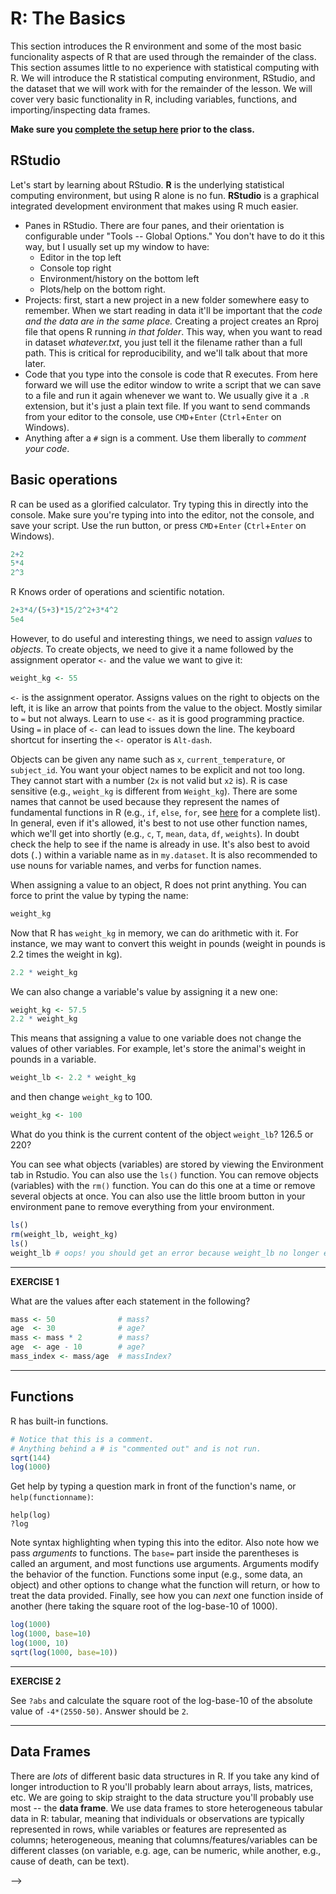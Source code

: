 # R: The Basics



This section introduces the R environment and some of the most basic funcionality aspects of R that are used through the remainder of the class. This section assumes little to no experience with statistical computing with R. We will introduce the R statistical computing environment, RStudio, and the dataset that we will work with for the remainder of the lesson. We will cover very basic functionality in R, including variables, functions, and importing/inspecting data frames.

**Make sure you [complete the setup here](setup-r.html) prior to the class.**

## RStudio

Let's start by learning about RStudio. **R** is the underlying statistical computing environment, but using R alone is no fun. **RStudio** is a graphical integrated development environment that makes using R much easier.

- Panes in RStudio. There are four panes, and their orientation is configurable under "Tools -- Global Options." You don't have to do it this way, but I usually set up my window to have:
    - Editor in the top left
    - Console top right
    - Environment/history on the bottom left
    - Plots/help on the bottom right.  
- Projects: first, start a new project in a new folder somewhere easy to remember. When we start reading in data it'll be important that the _code and the data are in the same place._ Creating a project creates an Rproj file that opens R running _in that folder_. This way, when you want to read in dataset _whatever.txt_, you just tell it the filename rather than a full path. This is critical for reproducibility, and we'll talk about that more later.
- Code that you type into the console is code that R executes. From here forward we will use the editor window to write a script that we can save to a file and run it again whenever we want to. We usually give it a `.R` extension, but it's just a plain text file. If you want to send commands from your editor to the console, use `CMD`+`Enter` (`Ctrl`+`Enter` on Windows).
- Anything after a `#` sign is a comment. Use them liberally to *comment your code*.

## Basic operations

R can be used as a glorified calculator. Try typing this in directly into the console. Make sure you're typing into into the editor, not the console, and save your script. Use the run button, or press `CMD`+`Enter` (`Ctrl`+`Enter` on Windows).


```r
2+2
5*4
2^3
```

R Knows order of operations and scientific notation.


```r
2+3*4/(5+3)*15/2^2+3*4^2
5e4
```

However, to do useful and interesting things, we need to assign _values_ to _objects_. To create objects, we need to give it a name followed by the assignment operator `<-` and the value we want to give it:


```r
weight_kg <- 55
```

`<-` is the assignment operator. Assigns values on the right to objects on the left, it is like an arrow that points from the value to the object. Mostly similar to `=` but not always. Learn to use `<-` as it is good programming practice. Using `=` in place of `<-` can lead to issues down the line. The keyboard shortcut for inserting the `<-` operator is `Alt-dash`.

Objects can be given any name such as `x`, `current_temperature`, or `subject_id`. You want your object names to be explicit and not too long. They cannot start with a number (`2x` is not valid but `x2` is). R is case sensitive (e.g., `weight_kg` is different from `Weight_kg`). There are some names that cannot be used because they represent the names of fundamental functions in R (e.g., `if`, `else`, `for`, see [here](https://stat.ethz.ch/R-manual/R-devel/library/base/html/Reserved.html) for a complete list). In general, even if it's allowed, it's best to not use other function names, which we'll get into shortly (e.g., `c`, `T`, `mean`, `data`, `df`, `weights`). In doubt check the help to see if the name is already in use. It's also best to avoid dots (`.`) within a variable name as in `my.dataset`. It is also recommended to use nouns for variable names, and verbs for function names.

When assigning a value to an object, R does not print anything. You can force to print the value by typing the name:


```r
weight_kg
```

Now that R has `weight_kg` in memory, we can do arithmetic with it. For instance, we may want to convert this weight in pounds (weight in pounds is 2.2 times the weight in kg).


```r
2.2 * weight_kg
```

We can also change a variable's value by assigning it a new one:


```r
weight_kg <- 57.5
2.2 * weight_kg
```

This means that assigning a value to one variable does not change the values of other variables. For example, let's store the animal's weight in pounds in a variable.


```r
weight_lb <- 2.2 * weight_kg
```

and then change `weight_kg` to 100.


```r
weight_kg <- 100
```

What do you think is the current content of the object `weight_lb`? 126.5 or 220?

You can see what objects (variables) are stored by viewing the Environment tab in Rstudio. You can also use the `ls()` function. You can remove objects (variables) with the `rm()` function. You can do this one at a time or remove several objects at once. You can also use the little broom button in your environment pane to remove everything from your environment.


```r
ls()
rm(weight_lb, weight_kg)
ls()
weight_lb # oops! you should get an error because weight_lb no longer exists!
```

----

**EXERCISE 1**

What are the values after each statement in the following?


```r
mass <- 50              # mass?
age  <- 30              # age?
mass <- mass * 2        # mass?
age  <- age - 10        # age?
mass_index <- mass/age  # massIndex?
```

----

## Functions

R has built-in functions.


```r
# Notice that this is a comment.
# Anything behind a # is "commented out" and is not run.
sqrt(144)
log(1000)
```

Get help by typing a question mark in front of the function's name, or `help(functionname)`:

```
help(log)
?log
```

Note syntax highlighting when typing this into the editor. Also note how we pass *arguments* to functions. The `base=` part inside the parentheses is called an argument, and most functions use arguments. Arguments modify the behavior of the function. Functions some input (e.g., some data, an object) and other options to change what the function will return, or how to treat the data provided. Finally, see how you can *next* one function inside of another (here taking the square root of the log-base-10 of 1000).


```r
log(1000)
log(1000, base=10)
log(1000, 10)
sqrt(log(1000, base=10))
```

----

**EXERCISE 2**

See `?abs` and calculate the square root of the log-base-10 of the absolute value of `-4*(2550-50)`. Answer should be `2`.

----

## Data Frames

There are _lots_ of different basic data structures in R. If you take any kind of longer introduction to R you'll probably learn about arrays, lists, matrices, etc. We are going to skip straight to the data structure you'll probably use most -- the **data frame**. We use data frames to store heterogeneous tabular data in R: tabular, meaning that individuals or observations are typically represented in rows, while variables or features are represented as columns; heterogeneous, meaning that columns/features/variables can be different classes (on variable, e.g. age, can be numeric, while another, e.g., cause of death, can be text).

<!-- Before coming, you should have downloaded the gapminder data. If you [downloaded this entire lesson repository](https://github.com/bioconnector/workshops/archive/master.zip), once you extract it you'll find it in `workshops/lessons/r/data/gapminder.csv`. Alternatively you can download it directly from <http://bioconnector.org/data/>. This dataset is an excerpt from the [Gapminder](http://www.gapminder.org/) data, that's [already been cleaned up to a degree](https://github.com/jennybc/gapminder). -->

<!-- Open up the data in Excel if you have it installed, and take a look. This particular dataset has 1704 observations on six variables: -->

<!-- * `country` a categorical variable (aka "factor") 142 levels -->
<!-- * `continent`, a categorical variable with 5 levels -->
<!-- * `year`: going from 1952 to 2007 in increments of 5 years -->
<!-- * `pop`: population -->
<!-- * `gdpPercap`: GDP per capita -->
<!-- * `lifeExp`: life expectancy -->

<!-- Let's load the data first. There are two ways to do this. You can use RStudio's menus to select a file from your computer (tools, import dataset, from text file). But that's not reproducible. The best way to do this is to save the data and the script you're using to the same place, and read in the data in using `read.csv`. It's important to tell R that the file has a header, which tells R the names of the columns. We tell this to R with the `header=TRUE` argument. -->

<!-- Once we've loaded it we can type the name of the object itself (`gm`) to view the entire data frame. *Note: doing this with large data frames can cause you trouble, but I'll show you soon how to get around that.* -->

<!-- ```{r readGapminder} -->
<!-- # Read in the data from a file -->
<!-- gm <- read.csv("data/gapminder.csv", header=TRUE) -->

<!-- # Alternatively, read directly from the web: -->
<!-- # gm <- read.csv(url("http://bioconnector.org/data/gapminder.csv"), header=TRUE) -->

<!-- # See what kind of data it is, and print the object to the screen -->
<!-- class(gm) -->
<!-- gm -->
<!-- ``` -->

<!-- ### The dplyr tbl_df -->

<!-- You probably saw that printing the entire dataset wasn't very useful. With very large datasets this could potentially slow down your computer if it tries to display too much. We're going to use a function from the **dplyr** package that we'll cover in more detail later on that will convert the regular `data.frame` into special kind of data frame that also has some additional functionality that we'll see later. First, load the dplyr package, then use the `tbl_df()` function on the data frame, reassigning it back to the object itself. -->

<!-- ```{r convertToTbl} -->
<!-- library(dplyr) -->
<!-- gm <- tbl_df(gm) -->
<!-- gm -->
<!-- class(gm) # still a data.frame -->
<!-- ``` -->

<!-- This functionality comes out of the dplyr package. The first really nice thing about the dplyr package is the `tbl_df` class. A `tbl_df` is basically an improved version of the `data.frame` object. The main advantage to using a `tbl_df` over a regular data frame is the printing: `tbl` objects only print a few rows and all the columns that fit on one screen, describing the rest of it as text. We can turn our gm data frame into a `tbl_df` using the `tbl_df()` function. Let's do that, and reassign the result back to gm. Now, if we take a look at gm's class, we'll see that it's still a data frame, but it's also now a tbl_df. If we now type the name of the object, it will by default only print out a few lines. If this was a "wide" dataset with many columns, it would also not try to show us everything. -->

<!-- ### Inspecting data.frame objects -->

<!-- There are several built-in functions that are useful for working with data frames. -->

<!-- * Content: -->
<!--     * `head()`: shows the first 6 rows -->
<!--     * `tail()`: shows the last 6 rows -->
<!-- * Size: -->
<!--     * `dim()`: returns a 2-element vector with the number of rows in the first element, and the number of columns as the second element (the dimensions of the object) -->
<!--     * `nrow()`: returns the number of rows -->
<!--     * `ncol()`: returns the number of columns -->
<!-- * Summary: -->
<!--     * `colnames()` (or just `names()`): returns the column names -->
<!--     * `str()`: structure of the object and information about the class, length and content of each column -->
<!--     * `summary()`: works differently depending on what kind of object you pass to it. Passing a data frame to the `summary()` function prints out some summary statistics about each column (min, max, median, mean, etc.) -->

<!-- ```{r data_frame_functions} -->
<!-- head(gm) -->
<!-- tail(gm) -->
<!-- dim(gm) -->
<!-- names(gm) -->
<!-- str(gm) -->
<!-- summary(gm) -->
<!-- ``` -->

<!-- Finally, we can click on the object in the Environment pane, or we can use the `View()` function to bring it up in a graphical table viewer. -->

<!-- ```{r View, eval=FALSE} -->
<!-- View(gm) -->
<!-- ``` -->

<!-- ### Accessing variables & subsetting data frames -->

<!-- We can access individual variables within a data frame using the `$` operator, e.g., `mydataframe$specificVariable`. Let's print out the population sizes for every country. Then let's calculate the average life expectancy for every country for every year (using the built-in `mean()` function). -->

<!-- ```{r} -->
<!-- # display all populations -->
<!-- gm$pop -->

<!-- #mean life expectancy (notice capital E) -->
<!-- mean(gm$lifeExp) -->
<!-- ``` -->

<!-- Now that's not too interesting. This is the average life expectancy across all countries across all years. We might be interested in something like the  life expectancy for a particular country, and how that changes over time. Or maybe the average life expectancy across all countries, separately for each year. Or maybe the average life expectancy for different continents, or both -- the life expectancy for each country for each year. This is the kind of thing we're going to do in the next section. -->

<!-- ---- -->

<!-- **EXERCISE 3** -->

<!-- 1. What's the standard deviation of the life expectancy (hint: get help on the `sd` function with `?sd`). -->
<!-- 1. What's the mean population size in millions? (hint: divide by 1000000, or alternatively, `1e6`). -->
<!-- 1. What's the range of years represented in the data? (hint: `range()`). -->
<!-- 1. What's the median per capita GDP? -->

<!-- ---- -->

<!-- ---- -->

<!-- **BONUS: Preview to advanced data manipulation section** -->

<!-- What if we wanted to compute the mean population size and median GDP for each country for each year? We have 12 different years, times 5 continents is 60, times 2 calculations (mean population size and median GDP), gives us 120 operations total. -->

<!-- ```{r advanced, echo=TRUE, eval=FALSE} -->
<!-- gm %>% -->
<!--   group_by(continent,year) %>% -->
<!--   summarize(mean(pop), median(gdpPercap)) %>% -->
<!--   View -->
<!-- ``` -->

<!-- ---- -->

<!-- [_(Jump back to top...)_](#top) -->








<!-- <a name="dplyr"></a> -->

<!-- # Data manipulation with **dplyr** -->

<!-- [_(Jump back to top...)_](#top) -->

<!-- Data analysis involves a large amount of [janitor work](http://www.nytimes.com/2014/08/18/technology/for-big-data-scientists-hurdle-to-insights-is-janitor-work.html) -- munging and cleaning data to facilitate downstream data analysis. This section assumes a basic familiarity with R and demonstrates techniques for advanced data manipulation and analysis with the split-apply-combine strategy. We will use the dplyr package in R to effectively manipulate and conditionally compute summary statistics over subsets of a "big" dataset containing many observations. -->

<!-- ## The dplyr package -->

<!-- The [dplyr package](https://github.com/hadley/dplyr) is a relatively new R package that makes data manipulation fast and easy. It imports functionality from another package called magrittr that allows you to chain commands together into a pipeline that will completely change the way you write R code such that you're writing code the way you're thinking about the problem. -->

<!-- You already saw one function, the `tbl_df()` function, that makes a data frame nicer to work with interactively. You don't have to turn all your data.frame objects into tbl_df objects, but it does make working with large datasets a bit easier. -->

<!-- ## dplyr verbs -->

<!-- The dplyr package gives you a handful of useful **verbs** for managing data. On their own they don't do anything that base R can't do. -->

<!-- 0. filter -->
<!-- 0. select -->
<!-- 0. mutate -->
<!-- 0. arrange -->
<!-- 0. summarize -->
<!-- 0. group_by -->

<!-- They all take a `data.frame` or `tbl_df` as their input for the first argument, and they all return a `data.frame` or `tbl_df`. -->

<!-- ### filter() -->

<!-- If you want to filter **rows** of the data where some condition is true, use the `filter()` function. -->

<!-- 1. The first argument is the data frame you want to filter, e.g. `filter(gm, ...`. -->
<!-- 2. The second argument is a condition you must satisfy, e.g. `filter(gm, year==1982)`. If you want to satisfy *all* of multiple conditions, you can use the "and" operator, `&`. The "or" operator `|` (the pipe character, usually shift-backslash) will return a subset that meet *any* of the conditions. -->

<!-- - `==`: Equal to -->
<!-- - `!=`: Not equal to -->
<!-- - `>`, `>=`: Greater than, greater than or equal to -->
<!-- - `<`, `<=`: Less than, less than or equal to -->

<!-- Let's try it out. For this to work you have to have already loaded the dplyr package. -->

<!-- ```{r} -->
<!-- # Load the dplyr package -->
<!-- library(dplyr) -->

<!-- # Show only stats for the year 1982 -->
<!-- filter(gm, year==1982) -->

<!-- # Show only stats for the US -->
<!-- filter(gm, country=="United States") -->

<!-- # Show only stats for American contries in 1997 -->
<!-- filter(gm, continent=="Americas" & year==1997) -->

<!-- # Show only stats for countries with per-capita GDP of less than 300 OR a life -->
<!-- # expectancy of less than 30. What happened those years? -->
<!-- filter(gm, gdpPercap<300 | lifeExp<30) -->
<!-- ``` -->

<!-- Finally, take a look at the class of what's returned by a `filter()` function. The `filter()` function takes a data.frame and returns a data.frame. You can operate on this new data.frame just as you would any other data.frame using the `$` operator. E.g., print out the GDP for the two oceanic countries in 2002, and take the mean of that. -->

<!-- ```{r} -->
<!-- filter(gm, continent=="Oceania" & year==2002) -->
<!-- filter(gm, continent=="Oceania" & year==2002)$gdpPercap -->
<!-- mean(filter(gm, continent=="Oceania" & year==2002)$gdpPercap) -->
<!-- ``` -->

<!-- ---- -->

<!-- **EXERCISE 4** -->

<!-- 1. What country and what years had a low GDP (<500) but high life expectancy (>50)? -->
<!-- 2. What's the average GDP for Asian countries in 2002? -->

<!-- ```{r, echo=FALSE} -->
<!-- filter(gm, gdpPercap<500 & lifeExp>50) -->
<!-- mean(filter(gm, year==2002 & continent=="Asia")$gdpPercap) -->
<!-- mean(filter(gm, year==2002 & continent=="Europe")$gdpPercap) -->
<!-- mean(filter(gm, year==2002 & continent=="Americas")$gdpPercap) -->
<!-- ``` -->

<!-- ---- -->

<!-- ### select() -->

<!-- The `filter()` function allows you to return only certain rows matching a condition. The `select()` function lets you subset the data and restrict to a number of columns. The first argument is the data, and subsequent arguments are the columns you want. Let's just get the year and the population variables. -->

<!-- ```{r select} -->
<!-- select(gm, year, pop) -->
<!-- ``` -->

<!-- ### mutate() -->

<!-- The `mutate()` function adds new columns to the data. Remember, the variable in our dataset is GDP per capita, which is the total GDP divided by the population size for that country, for that year. Let's mutate this dataset and add a column called gdp: -->

<!-- ```{r mutate} -->
<!-- mutate(gm, gdp=pop*gdpPercap) -->
<!-- ``` -->

<!-- Mutate has a nice little feature too in that it's "lazy." You can mutate and add one variable, then continue mutating to add more variables based on that variable. Let's make another column that's GDP in billions. -->

<!-- ```{r mutatelazy} -->
<!-- mutate(gm, gdp=pop*gdpPercap, gdpBil=gdp/1e9) -->
<!-- ``` -->

<!-- ### arrange() -->

<!-- The `arrange()` function does what it sounds like. It takes a data frame or tbl and arranges (or sorts) by column(s) of interest. The first argument is the data, and subsequent arguments are columns to sort on. Use the `desc()` function to arrange by descending. -->

<!-- ```{r arrange} -->
<!-- arrange(gm, lifeExp) -->
<!-- arrange(gm, year, desc(lifeExp)) -->
<!-- ``` -->


<!-- ### summarize() -->

<!-- The `summarize()` function summarizes multiple values to a single value. On its own the `summarize()` function doesn't seem to be all that useful. The dplyr package provides a few convenience functions called `n()` and `n_distinct()` that tell you the number of observations or the number of distinct values of a particular variable. -->

<!-- ```{r summarize} -->
<!-- summarize(gm, mean(pop)) -->
<!-- summarize(gm, meanpop=mean(pop)) -->
<!-- summarize(gm, n()) -->
<!-- summarize(gm, n_distinct(country)) -->
<!-- ``` -->

<!-- ### group_by() -->

<!-- We saw that `summarize()` isn't that useful on its own. Neither is `group_by()` All this does is takes an existing tbl and coverts it into a grouped tbl where operations are performed by group. -->

<!-- ```{r groupby} -->
<!-- gm -->
<!-- group_by(gm, continent) -->
<!-- ``` -->

<!-- The real power comes in where `group_by()` and `summarize()` are used together. Let's take the same grouped tbl from last time, and pass all that as an input to summarize, where we get the mean population size. We can also group by more than one variable. -->

<!-- ```{r gby_nopipe} -->
<!-- summarize(group_by(gm, continent), mean(pop)) -->

<!-- group_by(gm, continent, year) -->
<!-- summarize(group_by(gm, continent, year), mean(pop)) -->
<!-- ``` -->

<!-- ## The almighty pipe: **%>%** -->

<!-- This is where things get awesome. The dplyr package imports functionality from the [magrittr](https://github.com/smbache/magrittr) package that lets you _pipe_ the output of one function to the input of another, so you can avoid nesting functions. It looks like this: `%>%`. You don't have to load the magrittr package to use it since dplyr imports its functionality when you load the dplyr package. -->

<!-- Here's the simplest way to use it. Remember of the `tail()` function. It expects a data frame as input, and the next argument is the number of lines to print. These two commands are identical: -->

<!-- ```{r, results='markup'} -->
<!-- tail(gm, 5) -->
<!-- gm %>% tail(5) -->
<!-- ``` -->

<!-- So what? -->

<!-- Now, think about this for a minute. What if we wanted to get the life expectancy and GDP averaged across all Asian countries for each year? (See top of image). Mentally we would do something like this: -->

<!-- 0. Take the `gm` dataset -->
<!-- 0. `mutate()` it to add raw GDP -->
<!-- 0. `filter()` it to restrict to Asian countries only -->
<!-- 0. `group_by()` year -->
<!-- 0. and `summarize()` it to get the mean life expectancy and mean GDP. -->

<!-- But in code, it gets ugly. First, `mutate` the data to add GDP. -->

<!-- ```{r} -->
<!-- mutate(gm, gdp=gdpPercap*pop) -->
<!-- ``` -->

<!-- Wrap that whole command with `filter()`. -->

<!-- ```{r} -->
<!-- filter(mutate(gm, gdp=gdpPercap*pop), continent=="Asia") -->
<!-- ``` -->

<!-- Wrap that again with `group_by()`: -->

<!-- ```{r} -->
<!-- group_by(filter(mutate(gm, gdp=gdpPercap*pop), continent=="Asia"), year) -->
<!-- ``` -->

<!-- Finally, wrap everything with `summarize()`: -->

<!-- ```{r nopipemess} -->
<!-- summarize( -->
<!--   group_by( -->
<!--     filter( -->
<!--       mutate(gm, gdp=gdpPercap*pop), -->
<!--     continent=="Asia"), -->
<!--   year), -->
<!-- mean(lifeExp), mean(gdp)) -->
<!-- ``` -->

<!-- Now compare that with the mental process of what you're actually trying to accomplish. The way you would do this without pipes is completely inside-out and backwards from the way you express in words and in thought what you want to do. The pipe operator `%>%` allows you to pass data frame or tbl objects from one function to another, so long as those functions expect data frames or tables as input. -->

<!-- <img src="{{site.baseurl}}/assets/gmdplyr.png", width=750> -->

<!-- This is how we would do that in code. It's as simple as replacing the word "then" in words to the symbol `%>%` in code. -->

<!-- ```{r pipe} -->
<!-- gm %>% -->
<!--   mutate(gdp=gdpPercap*pop) %>% -->
<!--   filter(continent=="Asia") %>% -->
<!--   group_by(year) %>% -->
<!--   summarize(mean(lifeExp), mean(gdp)) -->
<!-- ``` -->

<!-- ---- -->

<!-- **EXERCISE 5** -->

<!-- Here's a warm-up round. Try the following. -->

<!-- What was the population of Peru in 1992? Show only the population variable. Answer should be 22430449. _Hint:_ 2 pipes; use `filter()` and `select()`. -->

<!-- ```{r, echo=FALSE, results='markup'} -->
<!-- gm %>% filter(country=="Peru" & year==1992) %>% select(pop) -->
<!-- ``` -->

<!-- Which countries and which years had the worst five GDP per capita measurements? _Hint:_ 2 pipes; use `arrange()` and `head()`. -->

<!-- ```{r, echo=FALSE, results='markup'} -->
<!-- gm %>% -->
<!--   arrange(gdpPercap) %>% -->
<!--   head(5) -->
<!-- ``` -->

<!-- What was the average life expectancy across all contries for each year in the dataset? _Hint:_ 2 pipes; `group_by()` and `summarize()`. -->

<!-- ```{r, echo=FALSE, results='markup'} -->
<!-- gm %>% -->
<!--   group_by(year) %>% -->
<!--   summarize(mean(lifeExp)) -->
<!-- ``` -->

<!-- ---- -->

<!-- ---- -->

<!-- **EXERCISE 6** -->

<!-- That was easy, right? How about some tougher ones. -->

<!-- Which five Asian countries had the highest life expectancy in 2007? _Hint:_ 3 pipes; `filter`, `arrange`, and `head`. -->

<!-- ```{r, echo=FALSE, results='markup'} -->
<!-- gm %>% -->
<!--   filter(continent=="Asia", year==2007) %>% -->
<!--   arrange(desc(lifeExp)) %>% -->
<!--   head(5) -->
<!-- ``` -->

<!-- How many countries are on each continent? _Hint:_ 2 pipes; `group_by`, `summarize(n_distinct(...))` -->

<!-- ```{r, echo=FALSE, results='markup'} -->
<!-- gm %>% -->
<!--   group_by(continent) %>% -->
<!--   summarize(n_distinct(country)) -->
<!-- ``` -->

<!-- Separately for each year, compute the correlation coefficients (e.g., `cor(x,y)`) for life expectancy (y) against both log<sub>10</sub> of the population size and log<sub>10</sub> of the per capita GDP. What do these trends mean? _Hint:_ 2 pipes; `group_by` and `summarize`. -->

<!-- ```{r, echo=FALSE, results='markup'} -->
<!-- gm %>% -->
<!--   group_by(year) %>% -->
<!--   summarize(cor(log10(pop), lifeExp), cor(log10(gdpPercap), lifeExp)) -->
<!-- ``` -->

<!-- _Really tough one_: Compute the average GDP (not per-capita) in billions averaged across all contries separately for each continent separately for each year. What continents/years had the top 5 overall GDP? _Hint: 6 pipes. If you want to arrange a dataset by a value computed on grouped data, you first have to pass that resulting dataset to a funcion called `ungroup()` before continuing to operate._ -->

<!-- ```{r, echo=FALSE, results='markup'} -->
<!-- gm %>% -->
<!--   mutate(gdp=pop*gdpPercap/1e9) %>% -->
<!--   group_by(continent, year) %>% -->
<!--   summarize(meangdp=mean(gdp)) %>% -->
<!--   ungroup() %>% -->
<!--   arrange(desc(meangdp)) %>% -->
<!--   head(5) -->
<!-- ``` -->

<!-- ---- -->

<!-- ## Writing out data -->

<!-- Remember, running functions on data frames doesn't actually change the data frame. We have to reassign it back to an object first. First, lets create a small dataset that only has the data for 1997 in it. -->

<!-- ```{r} -->
<!-- filter(gm, year==1997) -->
<!-- gm -->
<!-- gm97 <- filter(gm, year==1997) -->
<!-- ``` -->

<!-- Next, check what your working directory is with `getwd()` with no arguments, and look up some help for `write.table()` and `write.csv()`. -->

<!-- ```{r, eval=FALSE} -->
<!-- getwd() -->
<!-- help(write.table) -->
<!-- help(write.csv) -->
<!-- ``` -->

<!-- Now you can save the new reduced data frame to a comma-separated file called `gm97.csv` using the `write.csv()` function. -->

<!-- ```{r, eval=FALSE} -->
<!-- write.csv(gm97, file="gm97.csv") -->
<!-- ``` -->

<!-- Later on you can load this particular dataset again either using the menus (Tools -- Import Dataset) or using `read.csv()`. -->

<!-- [_(Jump back to top...)_](#top) -->










<!-- ```{r, echo=FALSE} -->
<!-- # Set to FALSE to no longer run the code chunks below. -->
<!-- # This helps when building ggplot2 lesson, but turn off for final to make sure everything works as written and to increment exercise counter. -->
<!-- opts_chunk$set(eval=TRUE) -->
<!-- ``` -->

<!-- <a name="ggplot2"></a> -->

<!-- # Data visualization with **ggplot2** -->

<!-- [_(Jump back to top...)_](#top) -->

<!-- This section will cover fundamental concepts for creating effective data visualization and will introduce tools and techniques for visualizing large, high-dimensional data using R and the ggplot2 package. We will cover the grammar of graphics (geoms, aesthetics, stats, and faceting), and using ggplot2 to create plots layer-by-layer. -->

<!-- ## About ggplot2 -->

<!-- **ggplot2** is a widely used R package that extends R's visualization capabilities. It takes the hassle out of things like creating legends, mapping other variables to scales like color, or faceting plots into small multiples. We'll learn about what all these things mean shortly. -->

<!-- _Where does the "gg" in ggplot2 come from?_ The **ggplot2** package provides an R implementation of Leland Wilkinson's *Grammar of Graphics* (1999). The *Grammar of Graphics* allows you to think beyond the garden variety plot types (e.g. scatterplot, barplot) and the consider the components that make up a plot or graphic, such as how data are represented on the plot (as lines, points, etc.), how variables are mapped to coordinates or plotting shape or color, what transformation or statistical summary is required, and so on. -->

<!-- Specifically, **ggplot2** allows you to build a plot layer-by-layer by specifying: -->

<!-- - a **geom**, which specifies how the data are represented on the plot (points, lines, bars, etc.), -->
<!-- - **aesthetics** that map variables in the data to axes on the plot or to plotting size, shape, color, etc., -->
<!-- - a **stat**, a statistical transformation or summary of the data applied prior to plotting, -->
<!-- - **facets**, which we've already seen above, that allow the data to be divided into chunks on the basis of other categorical or continuous variables and the same plot drawn for each chunk. -->

<!-- _First, a note about `qplot()`._ The `qplot()` function is a quick and dirty way of making ggplot2 plots. You might see it if you look for help with ggplot2, and it's even covered extensively in the ggplot2 book. And if you're used to making plots with built-in base graphics, the `qplot()` function will probably feel more familiar. But the sooner you abandon the `qplot()` syntax the sooner you'll start to really understand ggplot2's approach to building up plots layer by layer. So we're not going to use it at all in this class. -->

<!-- ## Plotting bivariate data: continuous Y by continuous X -->

<!-- The `ggplot` function has two required arguments: the *data* used for creating the plot, and an *aesthetic* mapping to describe how variables in said data are mapped to things we can see on the plot. -->

<!-- First let's load the package: -->

<!-- ```{r loadggplot2, eval=TRUE} -->
<!-- library(ggplot2) -->
<!-- ``` -->

<!-- Now, let's lay out the plot. If we want to plot a continuous Y variable by a continuous X variable we're probably most interested in a scatter plot. Here, we're telling ggplot that we want to use the `gm` dataset, and the aesthetic mapping will map `gdpPercap` onto the x-axis and `lifeExp` onto the y-axis. -->

<!-- ```{r noLayers, eval=FALSE} -->
<!-- ggplot(gm, aes(x = gdpPercap, y = lifeExp)) -->
<!-- ``` -->

<!-- Look at that, we get an error, and it's pretty clear from the message what the problem is. We've laid out a two-dimensional plot specifying what goes on the x and y axes, but we haven't told it what kind of geometric object to plot. The obvious choice here is a point. Check out [docs.ggplot2.org](http://docs.ggplot2.org/) to see what kind of geoms are available. -->

<!-- ```{r} -->
<!-- ggplot(gm, aes(x = gdpPercap, y = lifeExp)) + geom_point() -->
<!-- ``` -->

<!-- Here, we've built our plot in layers. First, we create a canvas for plotting layers to come using the `ggplot` function, specifying which **data** to use (here, the **gm** data frame), and an **aesthetic mapping** of `gdpPercap` to the x-axis and `lifeExp` to the y-axis. We next add a layer to the plot, specifying a **geom**, or a way of visually representing the aesthetic mapping. -->

<!-- Now, the typical workflow for building up a ggplot2 plot is to first construct the figure and save that to a variable (for example, `p`), and as you're experimenting, you can continue to re-define the `p` object as you develop "keeper commands". -->

<!-- First, let's construct the graphic. Notice that we don't have to specify `x=` and `y=` if we specify the arguments in the correct order (x is first, y is second). -->

<!-- ```{r, eval=TRUE} -->
<!-- p <- ggplot(gm, aes(gdpPercap, lifeExp)) -->
<!-- ``` -->

<!-- Now, if we tried to display p here alone we'd get another error because we don't have any layers in the plot. Let's experiment with adding points and a different scale to the x-axis. -->

<!-- ```{r} -->
<!-- # Experiment with adding poings -->
<!-- p + geom_point() -->

<!-- # Experiment with a different scale -->
<!-- p + geom_point() + scale_x_log10() -->
<!-- ``` -->

<!-- I like the look of using a log scale for the x-axis. Let's make that stick. -->

<!-- ```{r, eval=TRUE} -->
<!-- p <- p + scale_x_log10() -->
<!-- ``` -->

<!-- Then re-plot again with a layer of points: -->

<!-- ```{r} -->
<!-- p + geom_point() -->
<!-- ``` -->

<!-- Now notice what I've saved to `p` at this point: only the basic plot layout and the log10 mapping on the x-axis. I didn't save any layers yet because I want to fiddle around with the points for a bit first. -->

<!-- Above we implied the aesthetic mappings for the x- and y- axis should be `gdpPercap` and `lifeExp`, but we can also add aesthetic mappings to the geoms themselves. For instance, what if we wanted to color the points by the value of another variable in the dataset, say, continent? -->

<!-- ```{r} -->
<!-- p + geom_point(aes(color=continent)) -->
<!-- ``` -->

<!-- Notice the difference here. If I wanted the colors to be some static value, I wouldn't wrap that in a call to `aes()`. I would just specify it outright. Same thing with other features of the points. For example, lets make all the points huge (`size=8`) blue (`color="blue"`) semitransparent (`alpha=(1/4)`) triangles (`pch=17`): -->

<!-- ```{r} -->
<!-- p + geom_point(color="blue", pch=17, size=8, alpha=1/4) -->
<!-- ``` -->

<!-- Now, this time, let's map the aesthetics of the point character to certain features of the data. For instance, let's give the points different colors and character shapes according to the continent, and map the size of the point onto the life Expectancy: -->

<!-- ```{r} -->
<!-- p + geom_point(aes(col=continent, pch=continent, size=lifeExp)) -->
<!-- ``` -->

<!-- Now, this isn't a great plot because there are several aesthetic mappings that are redundant. Life expectancy is mapped to both the y-axis and the size of the points -- the size mapping is superfluous. Similarly, continent is mapped to both the color and the point character (the point character is superfluous). Let's get rid of that, but let's make the points a little bigger outsize of an aesthetic mapping. -->

<!-- ```{r} -->
<!-- p + geom_point(aes(col=continent), size=4) -->
<!-- ``` -->

<!-- ---- -->

<!-- **EXERCISE 7** -->

<!-- Re-create this same plot from scratch without saving anything to a variable. That is, start from the `ggplot` call. -->

<!-- * Start with the `ggplot()` function. -->
<!-- * Use the gm data. -->
<!-- * Map `gdpPercap` to the x-axis and `lifeExp` to the y-axis. -->
<!-- * Add points to the plot -->
<!--   * Make the points size 4 -->
<!--   * Map continent onto the aesthetics of the point -->
<!-- * Use a log<sub>10</sub> scale for the x-axis. -->

<!-- ```{r, echo=FALSE} -->
<!-- ggplot(gm, aes(gdpPercap, lifeExp)) + -->
<!--   geom_point(aes(col=continent), size=4) + -->
<!--   scale_x_log10() -->
<!-- ``` -->

<!-- ---- -->

<!-- ### Adding layers to the plot -->

<!-- Let's add a fitted curve to the points. Recreate the plot in the `p` object if you need to. -->

<!-- ```{r} -->
<!-- p <- ggplot(gm, aes(gdpPercap, lifeExp)) + scale_x_log10() -->
<!-- p + geom_point() + geom_smooth() -->
<!-- ``` -->

<!-- By default `geom_smooth()` will try to lowess for data with n<1000 or generalized additive models for data with n>1000. We can change that behavior by tweaking the parameters to use a thick red line, use a linear model instead of a GAM, and to turn off the standard error stripes. -->

<!-- ```{r} -->
<!-- p + geom_point() + geom_smooth(lwd=2, se=FALSE, method="lm", col="red") -->
<!-- ``` -->

<!-- But let's add back in our aesthetic mapping to the continents. Notice what happens here. We're mapping continent as an aesthetic mapping _to the color of the points only_ -- so `geom_smooth()` still works only on the entire data. -->

<!-- ```{r} -->
<!-- p + geom_point(aes(color = continent)) + geom_smooth() -->
<!-- ``` -->

<!-- But notice what happens here: we make the call to `aes()` outside of the `geom_point()` call, and the continent variable gets mapped as an aesthetic to any further geoms. So here, we get separate smoothing lines for each continent. Let's do it again but remove the standard error stripes and make the lines a bit thicker. -->

<!-- ```{r} -->
<!-- p + aes(color = continent) + geom_point() + geom_smooth() -->
<!-- p + aes(color = continent) + geom_point() + geom_smooth(se=F, lwd=2) -->
<!-- ``` -->

<!-- ### Faceting -->

<!-- Facets display subsets of the data in different panels. There are a couple ways to do this, but `facet_wrap()` tries to sensibly wrap a series of facets into a 2-dimensional grid of small multiples. Just give it a formula specifying which variables to facet by. We can continue adding more layers, such as smoothing. If you have a look at the help for `?facet_wrap()` you'll see that we can control how the wrapping is laid out. -->

<!-- ```{r} -->
<!-- p + geom_point() + facet_wrap(~continent) -->
<!-- p + geom_point() + geom_smooth() + facet_wrap(~continent) -->
<!-- p + geom_point() + geom_smooth() + facet_wrap(~continent, ncol=1) -->
<!-- ``` -->

<!-- ### Saving plots -->

<!-- There are a few ways to save ggplots. The quickest way, that works in an interactive session, is to use the `ggsave()` function. You give it a file name and by default it saves the last plot that was printed to the screen. -->

<!-- ```{r, eval=FALSE} -->
<!-- p + geom_point() -->
<!-- ggsave(file="myplot.png") -->
<!-- ``` -->

<!-- But if you're running this through a script, the best way to do it is to pass `ggsave()` the object containing the plot that is meant to be saved. We can also adjust things like the width, height, and resolution. `ggsave()` also recognizes the name of the file extension and saves the appropriate kind of file. Let's save a PDF. -->

<!-- ```{r, eval=FALSE} -->
<!-- pfinal <- p + geom_point() + geom_smooth() + facet_wrap(~continent, ncol=1) -->
<!-- ggsave(pfinal, file="myplot.pdf", width=5, height=15) -->
<!-- ``` -->

<!-- ---- -->

<!-- **EXERCISE 8** -->

<!-- 0. Make a scatter plot of `lifeExp` on the y-axis against `year` on the x. -->
<!-- 0. Make a series of small multiples faceting on continent. -->
<!-- 0. Add a fitted curve, smooth or lm, with and without facets. -->
<!-- 0. **Bonus**: using `geom_line()` and and aesthetic mapping `country` to `group=`, make a "spaghetti plot", showing _semitransparent_ lines connected for each country, faceted by continent. Add a smoothed loess curve with a thick (`lwd=3`) line with no standard error stripe. Reduce the opacity (`alpha=`) of the individual black lines. -->

<!-- ```{r, echo=FALSE} -->
<!-- p <- ggplot(gm, aes(year, lifeExp)) -->
<!-- p + geom_point() -->
<!-- p + geom_point() + geom_smooth() -->
<!-- p + geom_point() + geom_smooth() + facet_wrap(~continent) -->

<!-- p + facet_wrap(~continent) + geom_line() -->
<!-- p + facet_wrap(~continent) + geom_line(aes(group=country)) -->
<!-- p + facet_wrap(~continent) + geom_line(aes(group=country), alpha=.5) + geom_smooth(lwd=3, se=FALSE) -->
<!-- ``` -->

<!-- ---- -->

<!-- ## Plotting bivariate data: continuous Y by categorical X -->

<!-- With the last example we examined the relationship between a continuous Y variable against a continuous X variable. A scatter plot was the obvious kind of data visualization. But what if we wanted to visualize a continuous Y variable against a categorical X variable? We sort of saw what that looked like in the last exercise. `year` is a continuous variable, but in this dataset, it's broken up into 5-year segments, so you could almost think of each year as a categorical variable. But a better example would be life expectancy against continent or country. -->

<!-- First, let's set up the basic plot: -->

<!-- ```{r, eval=TRUE} -->
<!-- p <- ggplot(gm, aes(continent, lifeExp)) -->
<!-- ``` -->

<!-- Then add points: -->

<!-- ```{r} -->
<!-- p + geom_point() -->
<!-- ``` -->

<!-- That's not terribly useful. There's a big overplotting problem. We can try to solve with transparency: -->

<!-- ```{r} -->
<!-- p + geom_point(alpha=1/4) -->
<!-- ``` -->

<!-- But that really only gets us so far. What if we spread things out by adding a little bit of horizontal noise (aka "jitter") to the data. -->

<!-- ```{r} -->
<!-- p + geom_jitter() -->
<!-- ``` -->

<!-- Note that the little bit of horizontal noise that's added to the jitter is random. If you run that command over and over again, each time it will look slightly different. The idea is to visualize the density at each vertical position, and spreading out the points horizontally allows you to do that. If there were still lots of over-plotting you might think about adding some transparency by setting the `alpha=` value for the jitter. -->

<!-- ```{r} -->
<!-- p + geom_jitter(alpha=1/2) -->
<!-- ``` -->

<!-- Probably a more common visualization is to show a box plot: -->

<!-- ```{r} -->
<!-- p + geom_boxplot() -->
<!-- ``` -->

<!-- But why not show the summary and the raw data? -->

<!-- ```{r} -->
<!-- p + geom_jitter() + geom_boxplot() -->
<!-- ``` -->

<!-- Notice how in that example we first added the jitter layer then added the boxplot layer. But the boxplot is now superimposed over the jitter layer. Let's make the jitter layer go on top. Also, go back to just the boxplots. Notice that the outliers are represented as points. But there's no distinction between the outlier point from the boxplot geom and all the other points from the jitter geom. Let's change that. Notice the British spelling. -->

<!-- ```{r} -->
<!-- p + geom_boxplot(outlier.colour = "red") + geom_jitter(alpha=1/2) -->
<!-- ``` -->

<!-- There's another geom that's useful here, called a voilin plot. -->

<!-- ```{r} -->
<!-- p + geom_violin() -->

<!-- p + geom_violin() + geom_jitter(alpha=1/2) -->
<!-- ``` -->

<!-- Let's go back to our boxplot for a moment. -->

<!-- ```{r} -->
<!-- p + geom_boxplot() -->
<!-- ``` -->

<!-- This plot would be a lot more effective if the continents were shown in some sort of order other than alphabetical. To do that, we'll have to go back to our basic build of the plot again and use the `reorder` function in our original aesthetic mapping. Here, reorder is taking the first variable, which is some categorical variable, and ordering it by the level of the mean of the second variable, which is a continuous variable. It looks like this -->

<!-- ```{r, eval=TRUE} -->
<!-- p <- ggplot(gm, aes(x=reorder(continent, lifeExp), y=lifeExp)) -->
<!-- ``` -->

<!-- ```{r} -->
<!-- p + geom_boxplot() -->
<!-- ``` -->

<!-- ---- -->

<!-- **EXERCISE 9** -->

<!-- 0. Make a jittered strip plot of GDP per capita against continent. -->
<!-- 0. Make a box plot of GDP per capita against continent. -->
<!-- 0. Using a log<sub>10</sub> y-axis scale, overlay semitransparent jittered points on top of box plots, where outlying points are colored. -->
<!-- 0. **BONUS**: Try to reorder the continents on the x-axis by GDP per capita. Why isn't this working as expected? See `?reorder` for clues. -->

<!-- ```{r, echo=FALSE} -->
<!-- p <- ggplot(gm, aes(continent, gdpPercap)) -->
<!-- p + geom_jitter() -->
<!-- p + geom_boxplot() -->

<!-- p <- ggplot(gm, aes(reorder(continent, gdpPercap), gdpPercap)) -->
<!-- p <- p + scale_y_log10() -->
<!-- p + geom_boxplot(outlier.colour="red") + geom_jitter(alpha=1/2) -->

<!-- library(dplyr) -->
<!-- gm %>% group_by(continent) %>% summarize(mean(gdpPercap)) -->
<!-- gm %>% group_by(continent) %>% summarize(mean(log10(gdpPercap))) -->
<!-- p <- ggplot(gm, aes(reorder(continent, gdpPercap, FUN=function(x) mean(log10(x))), gdpPercap)) -->
<!-- p <- p + scale_y_log10() -->
<!-- p + geom_boxplot(outlier.colour="red") + geom_jitter(alpha=1/2) -->
<!-- ``` -->

<!-- ---- -->

<!-- ## Plotting univariate continuous data -->

<!-- What if we just wanted to visualize distribution of a single continuous variable? A histogram is the usual go-to visualization. Here we only have one aesthetic mapping instead of two. -->

<!-- ```{r histogram} -->
<!-- p <- ggplot(gm, aes(lifeExp)) -->
<!-- p + geom_histogram() -->
<!-- ``` -->

<!-- When we do this ggplot lets us know that we're automatically selecting the width of the bins, and we might want to think about this a little further. -->

<!-- ```{r} -->
<!-- p + geom_histogram(binwidth=5) -->
<!-- p + geom_histogram(binwidth=1) -->
<!-- p + geom_histogram(binwidth=.25) -->
<!-- ``` -->

<!-- Alternative we could plot a smoothed density curve instead of a histogram: -->

<!-- ```{r} -->
<!-- p + geom_density() -->
<!-- ``` -->

<!-- Back to histograms. What if we wanted to color this by continent? -->

<!-- ```{r} -->
<!-- p + geom_histogram(aes(color=continent)) -->
<!-- ``` -->

<!-- That's not what we had in mind. That's just the outline of the bars. We want to change the fill color of the bars. -->

<!-- ```{r} -->
<!-- p + geom_histogram(aes(fill=continent)) -->
<!-- ``` -->

<!-- Well, that's not exactly what we want either. If you look at the help for `?geom_histogram` you'll see that by default it stacks overlapping points. This isn't really an effective visualization. Let's change the position argument. -->

<!-- ```{r} -->
<!-- p + geom_histogram(aes(fill=continent), position="identity") -->
<!-- ``` -->

<!-- But the problem there is that the histograms are blocking each other. What if we tried transparency? -->

<!-- ```{r} -->
<!-- p + geom_histogram(aes(fill=continent), position="identity", alpha=1/3) -->
<!-- ``` -->

<!-- That's somewhat helpful, and might work for two distributions, but it gets cumbersome with 5. Let's go back and try this with density plots, first changing the color of the line: -->

<!-- ```{r} -->
<!-- p + geom_density(aes(color=continent)) -->
<!-- ``` -->

<!-- Then by changing the color of the fill and setting the transparency to 25%: -->

<!-- ```{r} -->
<!-- p + geom_density(aes(fill=continent), alpha=1/4) -->
<!-- ``` -->


<!-- ---- -->

<!-- **EXERCISE 10** -->

<!-- 0. Plot a histogram of GDP Per Capita. -->
<!-- 0. Do the same but use a log<sub>10</sub> x-axis. -->
<!-- 0. Still on the log<sub>10</sub> x-axis scale, try a density plot mapping continent to the fill of each density distribution, and reduce the opacity. -->
<!-- 0. Still on the log<sub>10</sub> x-axis scale, make a histogram faceted by continent _and_ filled by continent. Facet with a single column (see `?facet_wrap` for help). Save this to a 6x10 PDF file. -->


<!-- ```{r, echo=FALSE, eval=FALSE} -->
<!-- p <- ggplot(gm, aes(gdpPercap)) -->
<!-- p + geom_histogram() -->

<!-- p <- p + scale_x_log10() -->
<!-- p + geom_histogram() -->
<!-- p + geom_density(aes(fill=continent), alpha=1/4) -->
<!-- p + geom_histogram(aes(fill=continent)) + facet_wrap(~continent, ncol=1) -->
<!-- ggsave("myplot.pdf", width=6, height=10) -->
<!-- ``` -->

<!-- ---- -->

<!-- ## Themes -->

<!-- Let's make a plot we made earlier (life expectancy versus the log of GDP per capita with points colored by continent with lowess smooth curves overlaid without the standard error ribbon): -->

<!-- ```{r} -->
<!-- p <- ggplot(gm, aes(gdpPercap, lifeExp)) -->
<!-- p <- p + scale_x_log10() -->
<!-- p <- p + aes(col=continent) + geom_point() + geom_smooth(lwd=2, se=FALSE) -->
<!-- p -->
<!-- ``` -->

<!-- Give the plot a title and axis labels: -->

<!-- ```{r} -->
<!-- p <- p + ggtitle("Life expectancy vs GDP by Continent") -->
<!-- p <- p + xlab("GDP Per Capita (USD)") + ylab("Life Expectancy (years)") -->
<!-- p -->
<!-- ``` -->

<!-- They "gray" theme is the usual background. -->

<!-- ```{r} -->
<!-- p + theme_gray() -->
<!-- ``` -->

<!-- We could also get a black and white background: -->

<!-- ```{r} -->
<!-- p + theme_bw() -->
<!-- ``` -->

<!-- Or go a step further and remove the gridlines: -->

<!-- ```{r} -->
<!-- p + theme_classic() -->
<!-- ``` -->

<!-- Finally, there's another package that gives us lots of different themes. This package isn't on CRAN, so you'll have to use devtools to install it directly from the source code on github. -->

<!-- ```{r, eval=FALSE} -->
<!-- install.packages("devtools") -->
<!-- devtools::install_github("jrnold/ggthemes") -->
<!-- ``` -->

<!-- ```{r themes, eval=FALSE} -->
<!-- library(ggthemes) -->
<!-- p <- ggplot(gm, aes(gdpPercap, lifeExp)) -->
<!-- p <- p + scale_x_log10() -->
<!-- p <- p + aes(col=continent) + geom_point() + geom_smooth(lwd=2, se=FALSE) -->
<!-- p + theme_excel() -->
<!-- p + theme_excel() + scale_colour_excel() -->
<!-- p + theme_gdocs() + scale_colour_gdocs() -->
<!-- p + theme_stata() + scale_colour_stata() -->
<!-- p + theme_wsj() + scale_colour_wsj() -->
<!-- p + theme_economist() -->
<!-- p + theme_fivethirtyeight() -->
<!-- p + theme_tufte() -->
<!-- ``` -->

<!-- [_(Jump back to top...)_](#top) -->








<!-- <a name="resources"></a> -->

<!-- # Further resources -->

<!-- [_(Jump back to top...)_](#top) -->

<!-- ### R resources -->

<!-- - <http://tryr.codeschool.com/>: TryR - an interactive, browser-based R tutor. -->
<!-- - <http://swirlstats.com/>: An R package that teaches you R (_and statistics!_) from within R. -->
<!-- - <https://stat545-ubc.github.io/>: Jenny Bryan's Stat 545 "Data wrangling, exploration, and analysis with R" course material -- excellent resource for learning R, dplyr, and ggplot2. -->
<!-- - <https://www.datacamp.com/courses/free-introduction-to-r>: DataCamp's free introduction to R. -->
<!-- - <https://cran.r-project.org/doc/contrib/Short-refcard.pdf>: Printable R command reference card. -->
<!-- - <https://www.rstudio.com/resources/cheatsheets/>: Printable cheat sheets for many different tasks within R. -->
<!-- - <http://rseek.org/>: Rseek - a custom Google search for R-related sites. -->


<!-- ### dplyr resources -->

<!-- - <https://cran.rstudio.com/web/packages/dplyr/vignettes/introduction.html>: The dplyr vignette - offers a great introduction. -->
<!-- - <http://www.dataschool.io/dplyr-tutorial-for-faster-data-manipulation-in-r/>: A longer dplyr tutorial with video and code. -->
<!-- - <http://genomicsclass.github.io/book/pages/dplyr_tutorial.html>: The dplyr tutorial from the HarvardX Biomedical Data Science MOOC. -->
<!-- - <https://www.rstudio.com/wp-content/uploads/2015/02/data-wrangling-cheatsheet.pdf>: A dplyr cheat sheet from RStudio. -->

<!-- ### ggplot2 resources -->

<!-- - <http://docs.ggplot2.org/>: The official ggplot2 documentation. -->
<!-- - <http://amzn.to/1akjqsR>: Edition 1 of the ggplot2 book, by the developer, Hadley Wickham. -->
<!-- - <https://github.com/hadley/ggplot2-book>: New version of the ggplot2 book, freely available on GitHub. -->
<!-- - <https://groups.google.com/d/forum/ggplot2>: The ggplot2 Google Group (mailing list, discussion forum). -->
<!-- - <http://learnr.wordpress.com/>: A blog with a good number of posts describing how to reproduce various kind of plots using ggplot2. -->
<!-- - <http://stackoverflow.com/questions/tagged/ggplot2>: Thousands of questions and answers tagged with "ggplot2" on Stack Overflow, a programming Q&A site. -->
<!-- - <http://stat545-ubc.github.io/>: Jenny Bryan's stat 545 class at UBC -- a great resource for learning about data manipulation and visualization in R. Much of this course material was modified from the stat 545 lesson material. -->
<!-- - <http://shinyapps.stat.ubc.ca/r-graph-catalog/>: A catalog of graphs made with ggplot2, complete with accompanying R code. -->
<!-- - <https://www.rstudio.com/wp-content/uploads/2015/05/ggplot2-cheatsheet.pdf>: RStudio's ggplot2 cheat sheet. -->

<!-- [_(Jump back to top...)_](#top) -->

<!-- <!-- This begins a comment -->

<!-- ---- -->

<!-- **EXERCISE 11** -->

<!-- ```{r, echo=FALSE} -->

<!-- ``` -->

<!-- ---- -->

<!-- comment ends here --> -->







<!-- <a name="intro"></a> -->

<!-- # Quick introduction to R and our dataset -->

<!-- [_(Jump back to top...)_](#top) -->

<!-- This section assumes little to no experience with statistical computing with R. We will introduce the R statistical computing environment, RStudio, and the dataset that we will work with for the remainder of the lesson. We will cover very basic functionality in R, including variables, functions, and importing/inspecting data frames. -->

<!-- ## RStudio -->

<!-- Let's start by learning about RStudio. **R** is the underlying statistical computing environment, but using R alone is no fun. **RStudio** is a graphical integrated development environment that makes using R much easier. -->

<!-- - Panes in RStudio. There are four panes, and their orientation is configurable under "Tools -- Global Options." I set up my window to have the editor in the top left, console top right, environment/history on the bottom left, and plots/help on the bottom right. -->
<!-- - Projects: first, start a new project in a new folder somewhere easy to remember. When we start reading in data it'll be important that the _code and the data are in the same place._ Creating a project creates an Rproj file that opens R running _in that folder_. This way, when you want to read in dataset _whatever.txt_, you just tell it the filename rather than a full path. This is critical for reproducibility. -->
<!-- - Code that you type into the console is code that R executes. From here forward we will use the editor window to write a script that we can save to a file and run it again whenever we want to. We usually give it a `.R` extension, but it's just a plain text file. If you want to send commands from your editor to the console, use `CMD`+`Enter` (`Ctrl`+`Enter` on Windows). -->
<!-- - Anything after a `#` sign is a comment. Use them liberally to *comment your code*. -->

<!-- ## Basic operations -->

<!-- R can be used as a glorified calculator. Try typing this in directly into the console. Make sure you're typing into into the editor, not the console, and save your script. Use the run button, or press `CMD`+`Enter` (`Ctrl`+`Enter` on Windows). -->

<!-- ```{r calculator} -->
<!-- 2+2 -->
<!-- 5*4 -->
<!-- 2^3 -->
<!-- ``` -->

<!-- R Knows order of operations and scientific notation. -->

<!-- ```{r calculator2} -->
<!-- 2+3*4/(5+3)*15/2^2+3*4^2 -->
<!-- 5e4 -->
<!-- ``` -->

<!-- However, to do useful and interesting things, we need to assign *values* to *objects*. To create objects, we need to give it a name followed by the assignment operator `<-` and the value we want to give it: -->

<!-- ```{r assignment} -->
<!-- weight_kg <- 55 -->
<!-- ``` -->

<!-- `<-` is the assignment operator. Assigns values on the right to objects on the left, it is like an arrow that points from the value to the object. Mostly similar to `=` but not always. Learn to use `<-` as it is good programming practice. Using `=` in place of `<-` can lead to issues down the line. -->

<!-- Objects can be given any name such as `x`, `current_temperature`, or `subject_id`. You want your object names to be explicit and not too long. They cannot start with a number (`2x` is not valid but `x2` is). R is case sensitive (e.g., `weight_kg` is different from `Weight_kg`). There are some names that cannot be used because they represent the names of fundamental functions in R (e.g., `if`, `else`, `for`, see [here](https://stat.ethz.ch/R-manual/R-devel/library/base/html/Reserved.html) for a complete list). In general, even if it's allowed, it's best to not use other function names, which we'll get into shortly (e.g., `c`, `T`, `mean`, `data`, `df`, `weights`). In doubt check the help to see if the name is already in use. It's also best to avoid dots (`.`) within a variable name as in `my.dataset`. It is also recommended to use nouns for variable names, and verbs for function names. -->

<!-- When assigning a value to an object, R does not print anything. You can force to print the value by typing the name: -->

<!-- ```{r printAssignment} -->
<!-- weight_kg -->
<!-- ``` -->

<!-- Now that R has `weight_kg` in memory, we can do arithmetic with it. For instance, we may want to convert this weight in pounds (weight in pounds is 2.2 times the weight in kg). -->

<!-- ```{r modAssignment} -->
<!-- 2.2 * weight_kg -->
<!-- ``` -->

<!-- We can also change a variable's value by assigning it a new one: -->

<!-- ```{r newAssignment} -->
<!-- weight_kg <- 57.5 -->
<!-- 2.2 * weight_kg -->
<!-- ``` -->

<!-- This means that assigning a value to one variable does not change the values of other variables. For example, let's store the animal's weight in pounds in a variable. -->

<!-- ```{r calculationWithVar} -->
<!-- weight_lb <- 2.2 * weight_kg -->
<!-- ``` -->

<!-- and then change `weight_kg` to 100. -->

<!-- ```{r modAssignment2} -->
<!-- weight_kg <- 100 -->
<!-- ``` -->

<!-- What do you think is the current content of the object `weight_lb`? 126.5 or 220? -->

<!-- You can see what objects (variables) are stored by viewing the Environment tab in Rstudio. You can also use the `ls()` function. You can remove objects (variables) with the `rm()` function. You can do this one at a time or remove several objects at once. -->

<!-- ```{r rm, eval=FALSE} -->
<!-- ls() -->
<!-- rm(weight_lb, weight_kg) -->
<!-- ls() -->
<!-- weight_lb # oops! you should get an error because weight_lb no longer exists! -->
<!-- ``` -->

<!-- ---- -->

<!-- **EXERCISE 12** -->

<!-- What are the values after each statement in the following? -->

<!-- ```{r ex1} -->
<!-- mass <- 50              # mass? -->
<!-- age  <- 30              # age? -->
<!-- mass <- mass * 2        # mass? -->
<!-- age  <- age - 10        # age? -->
<!-- mass_index <- mass/age  # massIndex? -->
<!-- ``` -->

<!-- ---- -->

<!-- ## Functions -->

<!-- R has built-in functions. -->

<!-- ```{r fns} -->
<!-- # Notice that this is a comment. -->
<!-- # Anything behind a # is "commented out" and is not run. -->
<!-- sqrt(144) -->
<!-- log(1000) -->
<!-- ``` -->

<!-- Get help by typing a question mark in front of the function's name, or `help(functionname)`: -->

<!-- ``` -->
<!-- help(log) -->
<!-- ?log -->
<!-- ``` -->

<!-- Note syntax highlighting when typing this into the editor. Also note how we pass *arguments* to functions. The `base=` part inside the parentheses is called an argument, and most functions use arguments. Arguments modify the behavior of the function. Functions some input (e.g., some data, an object) and other options to change what the function will return, or how to treat the data provided. Finally, see how you can *next* one function inside of another (here taking the square root of the log-base-10 of 1000). -->

<!-- ```{r log} -->
<!-- log(1000) -->
<!-- log(1000, base=10) -->
<!-- log(1000, 10) -->
<!-- sqrt(log(1000, base=10)) -->
<!-- ``` -->

<!-- ---- -->

<!-- **EXERCISE 13** -->

<!-- See `?abs` and calculate the square root of the log-base-10 of the absolute value of `-4*(2550-50)`. Answer should be `2`. -->

<!-- ---- -->
